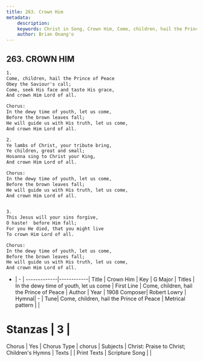 ```yaml
---
title: 263. Crown Him
metadata:
    description: 
    keywords: Christ in Song, Crown Him, Come, children, hail the Prince of Peace, In the dewy time of youth, let us come
    author: Brian Onang'o
---
```



## 263. CROWN HIM

```txt
1.
Come, children, hail the Prince of Peace
Obey the Saviour's call;
Come, seek His face and taste His grace,
And crown Him Lord of all.

Chorus:
In the dewy time of youth, let us come,
Before the brown leaves fall;
He will guide us with His truth, let us come,
And crown Him Lord of all.

2.
Ye lambs of Christ, your tribute bring,
Ye children, great and small;
Hosanna sing to Christ your King,
And crown Him Lord of all. 

Chorus:
In the dewy time of youth, let us come,
Before the brown leaves fall;
He will guide us with His truth, let us come,
And crown Him Lord of all.


3.
This Jesus will your sins forgive,
O haste!  before Him fall;
For you He died, that you might live
To crown Him Lord of all. 

Chorus:
In the dewy time of youth, let us come,
Before the brown leaves fall;
He will guide us with His truth, let us come,
And crown Him Lord of all.

```

- |   -  |
-------------|------------|
Title | Crown Him |
Key | G Major |
Titles | In the dewy time of youth, let us come |
First Line | Come, children, hail the Prince of Peace |
Author | 
Year | 1908
Composer| Robert Lowry |
Hymnal|  - |
Tune| Come, children, hail the Prince of Peace |
Metrical pattern | |
# Stanzas | 3 |
Chorus | Yes |
Chorus Type | chorus |
Subjects | Christ: Praise to Christ; Children's Hymns |
Texts |  |
Print Texts | 
Scripture Song |  |
  
